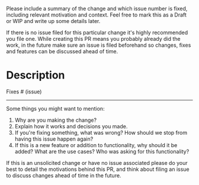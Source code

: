 
Please include a summary of the change and which issue number is fixed, including relevant motivation and context. Feel free to mark this as a Draft or WIP and write up some details later.

If there is no issue filed for this particular change it's highly recommended you file one. While creating this PR means you probably already did the work, in the future make sure an issue is filed beforehand so changes, fixes and features can be discussed ahead of time.

# Description

Fixes # (issue)

---

Some things you might want to mention:

1. Why are you making the change?
2. Explain how it works and decisions you made.
3. If you're fixing something, what was wrong? How should we stop from having this issue happen again?
4. If this is a new feature or addition to functionality, why should it be added? What are the use cases? Who was asking for this functionality?

If this is an unsolicited change or have no issue associated please do your best to detail the motivations behind this PR, and think about filing an issue to discuss changes ahead of time in the future.
